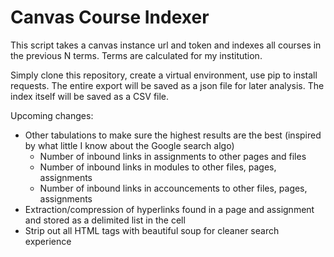 # Canvas Course Indexer
This script takes a canvas instance url and token and indexes all courses in the previous N terms. Terms are calculated for my institution.

Simply clone this repository, create a virtual environment, use pip to install requests. The entire export will be saved as a json file for later analysis. The index itself will be saved as a CSV file.

Upcoming changes:
- Other tabulations to make sure the highest results are the best (inspired by what little I know about the Google search algo)
  - Number of inbound links in assignments to other pages and files
  - Number of inbound links in modules to other files, pages, assignments
  - Number of inbound links in accouncements to other files, pages, assignments
- Extraction/compression of hyperlinks found in a page and assignment and stored as a delimited list in the cell
- Strip out all HTML tags with beautiful soup for cleaner search experience
